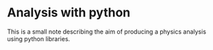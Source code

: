 # Analysis with python

This is a small note describing the aim of producing a physics analysis using
python libraries.
